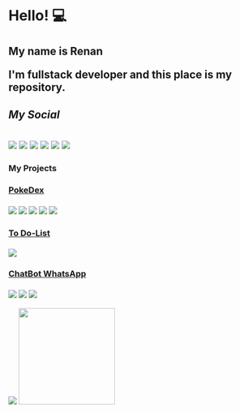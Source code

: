 # Hello! 💻
<div>
  <h2>My name is Renan</p>
  <p>I'm fullstack developer and this place is my repository.</p>
    <div>
    <h5>My Social</h5>
    <a href=""><img src="https://img.shields.io/badge/LinkedIn-0077B5?style=for-the-badge&logo=linkedin&logoColor=white"></a>
    <a href=""><img src="https://img.shields.io/badge/Reddit-FF4500?style=for-the-badge&logo=reddit&logoColor=white"></a>
    <a href=""><img src="https://img.shields.io/badge/Instagram-E4405F?style=for-the-badge&logo=instagram&logoColor=white"></a>
    <a href=""><img src="https://img.shields.io/badge/Facebook-1877F2?style=for-the-badge&logo=facebook&logoColor=white"></a>
    <a href=""><img src="https://img.shields.io/badge/Kaggle-20BEFF?style=for-the-badge&logo=Kaggle&logoColor=white"></a>
    <a href=""><img src="https://img.shields.io/badge/Spotify-1ED760?&style=for-the-badge&logo=spotify&logoColor=white"></a>
  </div>
</div>

<div>
  <h3>My Projects</p>
  <div>
    <div>
      <a href="https://imaginative-lebkuchen-02619c.netlify.app">
        <h4>PokeDex</h4>
      </a>
      <img src="https://img.shields.io/badge/Vue%20js-35495E?style=for-the-badge&logo=vuedotjs&logoColor=4FC08D">
      <img src="https://img.shields.io/badge/JavaScript-323330?style=for-the-badge&logo=javascript&logoColor=F7DF1E"/>
      <img src="https://img.shields.io/badge/HTML5-E34F26?style=for-the-badge&logo=html5&logoColor=white"/>
      <img src="https://img.shields.io/badge/CSS3-1572B6?style=for-the-badge&logo=css3&logoColor=white">
      <img src="https://img.shields.io/badge/Bulma-00D1B2?style=for-the-badge&logo=Bulma&logoColor=white">
    </div>
    <div>
      <a href="https://github.com/RFreitasAnjos/TodoList-Spring.git">
        <h4>To Do-List</h4>
      </a>
      <img src="https://img.shields.io/badge/Spring_Boot-6DB33F?style=for-the-badge&logo=spring-boot&logoColor=white">
    </div>
    <div>
      <a href="https://github.com/RFreitasAnjos/botWhatsApp">
        <h4>ChatBot WhatsApp</h4>
      </a>
      <img src="https://img.shields.io/badge/JavaScript-323330?style=for-the-badge&logo=javascript&logoColor=F7DF1E"/>
      <img src="https://img.shields.io/badge/Node%20js-339933?style=for-the-badge&logo=nodedotjs&logoColor=white"/>
      <img src="https://img.shields.io/badge/ChatGPT-74aa9c?style=for-the-badge&logo=openai&logoColor=white"/>
    </div>
    
  </div>
</div>
<div>
  <div>
    <img height="full" src="https://github-readme-stats.vercel.app/api?username=RFreitasAnjos&show_icons=true&theme=dark&include_all_commits=true&count_private=true"/>
    <img height="190px" src="https://github-readme-stats.vercel.app/api/top-langs/?username=RFreitasAnjos&layout=compact&langs_count=7&theme=dark"/>  
  </div>
  
  
  
<!-- <img height="full" src="https://github-readme-stats.vercel.app/api/pin/?username=RFreitasAnjos&repo=RFreitasAnjos&theme=dark" /> -->
</div>
